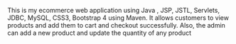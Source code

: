 This is my ecommerce web application using Java , JSP, JSTL, Servlets, JDBC, MySQL, CSS3, Bootstrap 4 using Maven.
It allows customers to view products and add them to cart and checkout successfully.
Also, the admin can add a new product and update the quantity of any product 
